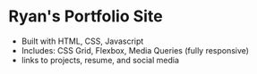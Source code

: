 # Ryan's Portfolio Site

- Built with HTML, CSS, Javascript
- Includes: CSS Grid, Flexbox, Media Queries (fully responsive)
- links to projects, resume, and social media
